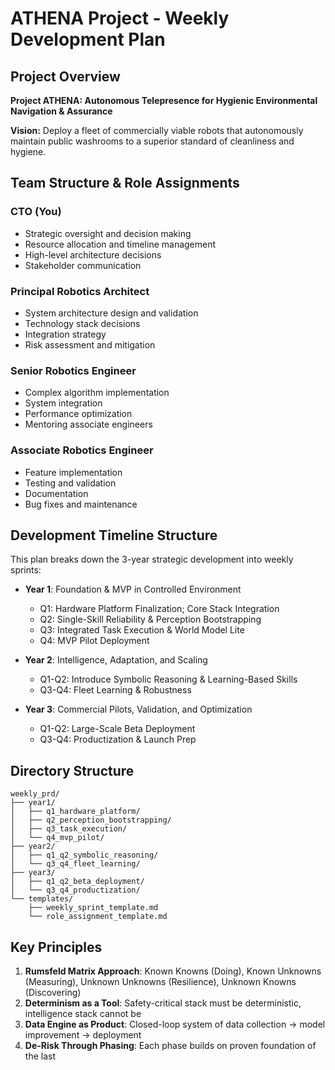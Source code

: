 # ATHENA Project - Weekly Development Plan

## Project Overview
**Project ATHENA: Autonomous Telepresence for Hygienic Environmental Navigation & Assurance**

**Vision:** Deploy a fleet of commercially viable robots that autonomously maintain public washrooms to a superior standard of cleanliness and hygiene.

## Team Structure & Role Assignments

### CTO (You)
- Strategic oversight and decision making
- Resource allocation and timeline management
- High-level architecture decisions
- Stakeholder communication

### Principal Robotics Architect
- System architecture design and validation
- Technology stack decisions
- Integration strategy
- Risk assessment and mitigation

### Senior Robotics Engineer
- Complex algorithm implementation
- System integration
- Performance optimization
- Mentoring associate engineers

### Associate Robotics Engineer
- Feature implementation
- Testing and validation
- Documentation
- Bug fixes and maintenance

## Development Timeline Structure

This plan breaks down the 3-year strategic development into weekly sprints:

- **Year 1**: Foundation & MVP in Controlled Environment
  - Q1: Hardware Platform Finalization; Core Stack Integration
  - Q2: Single-Skill Reliability & Perception Bootstrapping
  - Q3: Integrated Task Execution & World Model Lite
  - Q4: MVP Pilot Deployment

- **Year 2**: Intelligence, Adaptation, and Scaling
  - Q1-Q2: Introduce Symbolic Reasoning & Learning-Based Skills
  - Q3-Q4: Fleet Learning & Robustness

- **Year 3**: Commercial Pilots, Validation, and Optimization
  - Q1-Q2: Large-Scale Beta Deployment
  - Q3-Q4: Productization & Launch Prep

## Directory Structure
```
weekly_prd/
├── year1/
│   ├── q1_hardware_platform/
│   ├── q2_perception_bootstrapping/
│   ├── q3_task_execution/
│   └── q4_mvp_pilot/
├── year2/
│   ├── q1_q2_symbolic_reasoning/
│   └── q3_q4_fleet_learning/
├── year3/
│   ├── q1_q2_beta_deployment/
│   └── q3_q4_productization/
└── templates/
    ├── weekly_sprint_template.md
    └── role_assignment_template.md
```

## Key Principles
1. **Rumsfeld Matrix Approach**: Known Knowns (Doing), Known Unknowns (Measuring), Unknown Unknowns (Resilience), Unknown Knowns (Discovering)
2. **Determinism as a Tool**: Safety-critical stack must be deterministic, intelligence stack cannot be
3. **Data Engine as Product**: Closed-loop system of data collection → model improvement → deployment
4. **De-Risk Through Phasing**: Each phase builds on proven foundation of the last
